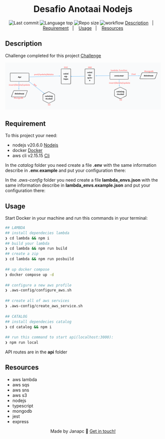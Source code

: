 <div align="center">
  <h1>Desafio Anotaai Nodejs</h1>
  <img alt="Last commit" src="https://img.shields.io/github/last-commit/janapc/desafio-anotaai-nodejs"/>
  <img alt="Language top" src="https://img.shields.io/github/languages/top/janapc/desafio-anotaai-nodejs"/>
  <img alt="Repo size" src="https://img.shields.io/github/repo-size/janapc/desafio-anotaai-nodejs"/>
  <img alt="workflow" src="https://github.com/janapc/desafio-anotaai-nodejs/actions/workflows/node.js.yml/badge.svg">
<a href="#description">Description</a>&nbsp;&nbsp;&nbsp;|&nbsp;&nbsp;&nbsp;
<a href="#requirement">Requirement</a>&nbsp;&nbsp;&nbsp;|&nbsp;&nbsp;&nbsp;
<a href="#usage">Usage</a>&nbsp;&nbsp;&nbsp;|&nbsp;&nbsp;&nbsp;
<a href="#resources">Resources</a>

</div>

## Description

Challenge completed for this project [Challenge](https://github.com/githubanotaai/new-test-backend-nodejs)

![arch](./image/image.png)

## Requirement

To this project your need:

- nodejs v20.6.0 [Nodejs](https://nodejs.org/en/download)
- docker [Docker](https://www.docker.com/)
- aws cli v2.15.15 [Cli](https://aws.amazon.com/pt/cli/)

In the _catalog_ folder you need create a file **.env** with the same information describe in **.env.example** and put your configuration there:

In the _.aws-config_ folder you need create a file **lambda_envs.json** with the same information describe in **lambda_envs.example.json** and put your configuration there:

## Usage

Start Docker in your machine and run this commands in your terminal:

```sh
## LAMBDA
## install dependecies lambda
❯ cd lambda && npm i
## build your lambda
❯ cd lambda && npm run build
## create a zip
❯ cd lambda && npm run posbuild

## up docker compose
❯ docker compose up -d

## configure a new aws profile
❯ .aws-config/configure_aws.sh

## create all of aws services
❯ .aws-config/create_aws_service.sh

## CATALOG
## install dependecies catalog
❯ cd catalog && npm i

## run this command to start api(localhost:3000):
❯ npm run local

```

API routes are in the **api** folder

## Resources

- aws lambda
- aws sqs
- aws sns
- aws s3
- nodejs
- typescript
- mongodb
- jest
- express

<div align="center">

Made by Janapc 🤘 [Get in touch!](https://www.linkedin.com/in/janaina-pedrina/)

</div>
